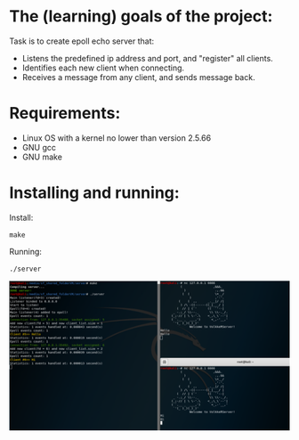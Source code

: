 # The (learning) goals of the project:
Task is to create epoll echo server that:
- Listens the predefined ip address and port, and "register" all clients.
- Identifies each new client when connecting.
- Receives a message from any client, and sends message back.
# Requirements:
- Linux OS with a kernel no lower than version 2.5.66
- GNU gcc
- GNU make
# Installing and running:
Install:
```
make
```
Running:
```
./server
```
![Server](https://github.com/volkov7/Epoll-echo-server/raw/master/epoll_server.png)
